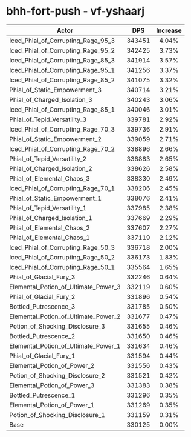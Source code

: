 # bhh-fort-push - vf-yshaarj
| Actor | DPS | Increase |
|---|:---:|:---:|
|Iced_Phial_of_Corrupting_Rage_95_3|343451|4.04%|
|Iced_Phial_of_Corrupting_Rage_95_2|342425|3.73%|
|Iced_Phial_of_Corrupting_Rage_85_3|341914|3.57%|
|Iced_Phial_of_Corrupting_Rage_95_1|341256|3.37%|
|Iced_Phial_of_Corrupting_Rage_85_2|341075|3.32%|
|Phial_of_Static_Empowerment_3|340714|3.21%|
|Phial_of_Charged_Isolation_3|340243|3.06%|
|Iced_Phial_of_Corrupting_Rage_85_1|340046|3.01%|
|Phial_of_Tepid_Versatility_3|339781|2.92%|
|Iced_Phial_of_Corrupting_Rage_70_3|339736|2.91%|
|Phial_of_Static_Empowerment_2|339059|2.71%|
|Iced_Phial_of_Corrupting_Rage_70_2|338896|2.66%|
|Phial_of_Tepid_Versatility_2|338883|2.65%|
|Phial_of_Charged_Isolation_2|338626|2.58%|
|Phial_of_Elemental_Chaos_3|338330|2.49%|
|Iced_Phial_of_Corrupting_Rage_70_1|338206|2.45%|
|Phial_of_Static_Empowerment_1|338076|2.41%|
|Phial_of_Tepid_Versatility_1|337985|2.38%|
|Phial_of_Charged_Isolation_1|337669|2.29%|
|Phial_of_Elemental_Chaos_2|337607|2.27%|
|Phial_of_Elemental_Chaos_1|337119|2.12%|
|Iced_Phial_of_Corrupting_Rage_50_3|336718|2.00%|
|Iced_Phial_of_Corrupting_Rage_50_2|336173|1.83%|
|Iced_Phial_of_Corrupting_Rage_50_1|335564|1.65%|
|Phial_of_Glacial_Fury_3|332246|0.64%|
|Elemental_Potion_of_Ultimate_Power_3|332119|0.60%|
|Phial_of_Glacial_Fury_2|331896|0.54%|
|Bottled_Putrescence_3|331785|0.50%|
|Elemental_Potion_of_Ultimate_Power_2|331677|0.47%|
|Potion_of_Shocking_Disclosure_3|331655|0.46%|
|Bottled_Putrescence_2|331650|0.46%|
|Elemental_Potion_of_Ultimate_Power_1|331634|0.46%|
|Phial_of_Glacial_Fury_1|331594|0.44%|
|Elemental_Potion_of_Power_2|331556|0.43%|
|Potion_of_Shocking_Disclosure_2|331521|0.42%|
|Elemental_Potion_of_Power_3|331383|0.38%|
|Bottled_Putrescence_1|331296|0.35%|
|Elemental_Potion_of_Power_1|331269|0.35%|
|Potion_of_Shocking_Disclosure_1|331159|0.31%|
|Base|330125|0.00%|
